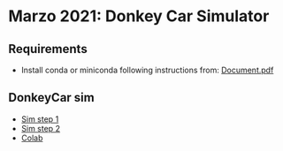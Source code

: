 # Marzo 2021: Donkey Car Simulator #

## Requirements
- Install conda or miniconda following instructions from: [Document.pdf](../InstalacionHerramientas.pdf)

## DonkeyCar sim
- [Sim step 1](https://docs.donkeycar.com/guide/install_software/#step-1-install-software-on-host-pc)
- [Sim step 2](https://docs.donkeycar.com/guide/simulator/)
- [Colab](https://colab.research.google.com/github/keras-team/keras-io/blob/master/examples/vision/ipynb/image_classification_from_scratch.ipynb)